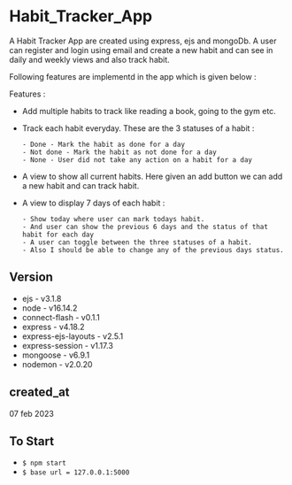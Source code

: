 # Habit_Tracker_App

A Habit Tracker App are created using express, ejs and mongoDb. A user can register and login using email
and create a new habit and can see in daily and weekly views and also track habit.

Following features are implementd in the app which is given below : 

Features : 
   - Add multiple habits to track like reading a book, going to the gym etc.
   - Track each habit everyday. These are the 3 statuses of a habit :
   
         - Done - Mark the habit as done for a day
         - Not done - Mark the habit as not done for a day
         - None - User did not take any action on a habit for a day
         
   - A view to show all current habits. Here given an add button we can add a new habit and can track habit.
   - A view to display 7 days of each habit :
   
         - Show today where user can mark todays habit.
         - And user can show the previous 6 days and the status of that habit for each day
         - A user can toggle between the three statuses of a habit.
         - Also I should be able to change any of the previous days status.


## Version

- ejs - v3.1.8
- node - v16.14.2
- connect-flash - v0.1.1
- express - v4.18.2
- express-ejs-layouts - v2.5.1
- express-session - v1.17.3
- mongoose - v6.9.1
- nodemon - v2.0.20

## created_at

07 feb 2023

## To Start

- `$ npm start`
- `$ base url = 127.0.0.1:5000`
